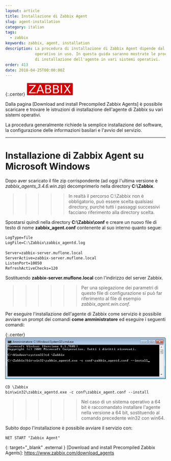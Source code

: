 ```yaml
---
layout: article
title: Installazione di Zabbix Agent
slug: agent-installation
category: italian
tags:
  - zabbix
keywords: zabbix, agent, installation
description: La procedura di installazione di Zabbix Agent dipende dal sistema
             operativo in uso. In questa guida saranno mostrate le procedure
             di installazione dell'agente in vari sistemi operativi.
order: 413
date: 2018-04-25T00:00:00Z
---
```


{:.center}
![Zabbix logo](/resources/articles/zabbix/logo.png)

Dalla pagina [Download and install Precompiled Zabbix Agents] è possibile
scaricare e trovare le istruzioni di installazione dell'agente di Zabbix su
vari sistemi operativi.

La procedura generalmente richiede la semplice installazione del software, la
configurazione delle informazioni basilari e l'avvio del servizio.

----
# Installazione di Zabbix Agent su Microsoft Windows

Dopo aver scaricato il file zip corrispondente (ad oggi l'ultima versione è
*zabbix_agents_3.4.6.win.zip*) decomprimerlo nella directory **C:\Zabbix**.

>>>>> In realtà il percorso C:\Zabbix non è obbligatorio, può essere scelta
qualsiasi directory, purché tutti i passaggi successivi facciano riferimento
alla directory scelta.

Spostarsi quindi nella directory **C:\Zabbix\conf** e creare un nuovo file di
testo di nome **zabbix_agent.conf** contenente al suo interno quanto segue:

    LogType=file
    LogFile=C:\Zabbix\zabbix_agentd.log

    Server=zabbix-server.muflone.local
    ServerActive=zabbix-server.muflone.local
    ListenPort=10050
    RefreshActiveChecks=120

Sostituendo **zabbix-server.muflone.local** con l'indirizzo del server Zabbix.


>>>>>> Per una spiegazione dei parametri di questo file di configurazione si può
far riferimento al file di esempio *zabbix_agent.win.conf*.

Per eseguire l'installazione dell'agente di Zabbix come servizio è possibile
avviare un prompt dei comandi **come amministratore** ed eseguire i seguenti
comandi:

{:.center}
![Agent installation](/resources/articles/zabbix/agent-installation/windows-installation.png)

    CD \Zabbix
    bin\win32\zabbix_agentd.exe -c conf\zabbix_agent.conf --install

>>>>>> Nel caso di un sistema operativo a 64 bit è raccomandato installare
l'agente nella versione a 64 bit, sostituendo al comando precedente win32 con
win64.

Subito dopo l'installazione è possibile avviare il servizio con:

    NET START "Zabbix Agent"

{: target="_blank" .external }
[Download and install Precompiled Zabbix Agents]: https://www.zabbix.com/download_agents